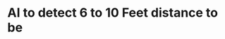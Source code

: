 


# AI to detect 6 to 10 Feet distance to be 
<!--stackedit_data:
eyJoaXN0b3J5IjpbLTUwMDIyMDY1Ml19
-->
